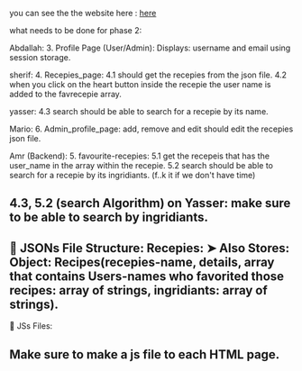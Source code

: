 you can see the the website here : [here](https://marioboby.github.io/test_web/) 


what needs to be done for phase 2:

Abdallah:
3. Profile Page (User/Admin):
Displays: username and email using session storage.

sherif:
4. Recepies_page:
4.1 should get the recepies from the json file.
4.2 when you click on the heart button inside the recepie the user name is added to the favrecepie array.

yasser:
4.3 search should be able to search for a recepie by its name.

Mario:
6. Admin_profile_page: add, remove and edit should edit the recepies json file.

Amr (Backend):
5. favourite-recepies:
5.1 get the recepeis that has the user_name in the array within the recepie.
5.2 search should be able to search for a recepie by its ingridiants. (f..k it if we don't have time) 

4.3, 5.2 (search Algorithm) on Yasser: make sure to be able to search by ingridiants.
---------------------------------------------------------------------------------------------------------

📁 JSONs File Structure:
Recepies:
➤ Also Stores: Object: Recipes(recepies-name, details, array that contains Users-names who favorited those recipes: array of strings, ingridiants: array of strings).
---------------------------------------------------------------------------------------------------------
📁 JSs Files:

Make sure to make a js file to each HTML page. 
---------------------------------------------------------------------------------------------------------

